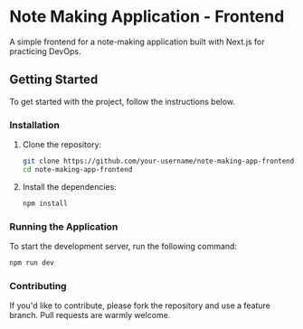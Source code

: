 # Note Making Application - Frontend

A simple frontend for a note-making application built with Next.js for practicing DevOps.

## Getting Started

To get started with the project, follow the instructions below.

### Installation

1. Clone the repository:
   ```bash
   git clone https://github.com/your-username/note-making-app-frontend.git
   cd note-making-app-frontend
   ```

2. Install the dependencies:
   ```bash
   npm install
   ```

### Running the Application

To start the development server, run the following command:
```bash
npm run dev
```


### Contributing

If you'd like to contribute, please fork the repository and use a feature branch. Pull requests are warmly welcome.
